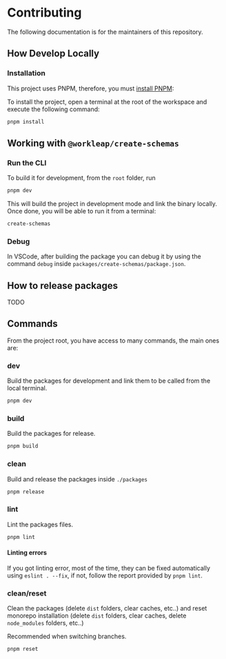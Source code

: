 # Contributing

The following documentation is for the maintainers of this repository.

## How Develop Locally

### Installation

This project uses PNPM, therefore, you must [install PNPM](https://pnpm.io/installation):

To install the project, open a terminal at the root of the workspace and execute the following command:

```bash
pnpm install
```

## Working with `@workleap/create-schemas`

### Run the CLI

To build it for development, from the `root` folder, run

```bash
pnpm dev
```

This will build the project in development mode and link the binary locally. Once done, you will be able to run it from a terminal:

```bash
create-schemas
```

### Debug

In VSCode, after building the package you can debug it by using the command `debug` inside `packages/create-schemas/package.json`.

## How to release packages

TODO

## Commands

From the project root, you have access to many commands, the main ones are:

### dev

Build the packages for development and link them to be called from the local terminal.

```bash
pnpm dev
```

### build

Build the packages for release.

```bash
pnpm build
```

### clean

Build and release the packages inside `./packages`

```bash
pnpm release
```

### lint

Lint the packages files.

```bash
pnpm lint
```

#### Linting errors

If you got linting error, most of the time, they can be fixed automatically using `eslint . --fix`, if not, follow the report provided by `pnpm lint`.

### clean/reset

Clean the packages (delete `dist` folders, clear caches, etc..) and reset monorepo installation (delete `dist` folders, clear caches, delete `node_modules` folders, etc..)

Recommended when switching branches.

```bash
pnpm reset
```

